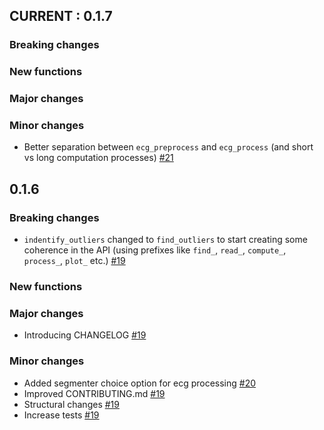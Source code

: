 ## CURRENT : 0.1.7 

### Breaking changes
### New functions
### Major changes
### Minor changes
- Better separation between `ecg_preprocess` and `ecg_process` (and short vs long computation processes) [#21](https://github.com/neuropsychology/NeuroKit.py/pull/21)


## 0.1.6 

### Breaking changes
- `indentify_outliers` changed to `find_outliers` to start creating some coherence in the API (using prefixes like `find_`, `read_`, `compute_`, `process_`, `plot_` etc.) [#19](https://github.com/neuropsychology/NeuroKit.py/pull/19)
### New functions
### Major changes
- Introducing CHANGELOG [#19](https://github.com/neuropsychology/NeuroKit.py/pull/19)
### Minor changes
- Added segmenter choice option for ecg processing [#20](https://github.com/neuropsychology/NeuroKit.py/pull/20)
- Improved CONTRIBUTING.md [#19](https://github.com/neuropsychology/NeuroKit.py/pull/19)
- Structural changes [#19](https://github.com/neuropsychology/NeuroKit.py/pull/19)
- Increase tests [#19](https://github.com/neuropsychology/NeuroKit.py/pull/19)


